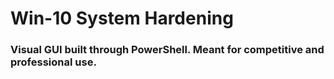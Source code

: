 # Win-10 System Hardening
### Visual GUI built through PowerShell. Meant for competitive and professional use.
